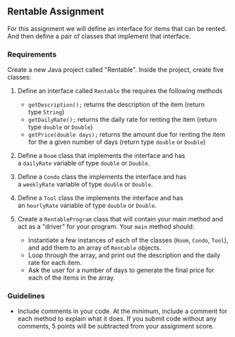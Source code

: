 ## Rentable Assignment

For this assignment we will define an interface for items that can be rented. And then define a pair of classes that implement that interface.

### [](https://java.austincodingacademy.com/_book/lesson12/rentable.html#requirements)Requirements

Create a new Java project called "Rentable". Inside the project, create five classes:

1.  Define an interface called `Rentable` the requires the following methods

    *   `getDescription();` returns the description of the item (return type `String`)
    *   `getDailyRate();` returns the daily rate for renting the item (return type `double` or `Double`)
    *   `getPrice(double days);` returns the amount due for renting the item for the a given number of days (return type `double` or `Double`)
2.  Define a `Room` class that implements the interface and has a `dailyRate` variable of type `double` or `Double`.

3.  Define a `Condo` class the implements the interface and has a `weeklyRate` variable of type `double` or `Double`.

4.  Define a `Tool` class the implements the interface and has an `hourlyRate` variable of type `double` or `Double`.

5.  Create a `RentableProgram` class that will contain your main method and act as a "driver" for your program. Your `main` method should:

    *   Instantiate a few instances of each of the classes (`Room`, `Condo`, `Tool`), and add them to an array of `Rentable` objects.
    *   Loop through the array, and print out the description and the daily rate for each item.
    *   Ask the user for a number of days to generate the final price for each of the items in the array.

### [](https://java.austincodingacademy.com/_book/lesson12/rentable.html#guidelines)Guidelines

*   Include comments in your code. At the minimum, include a comment for each method to explain what it does. If you submit code without any comments, 5 points will be subtracted from your assignment score.